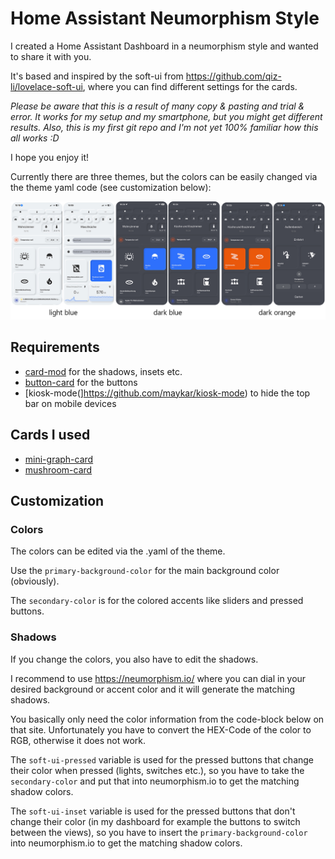 # Home Assistant Neumorphism Style

I created a Home Assistant Dashboard in a neumorphism style and wanted to share it with you.

It's based and inspired by the soft-ui from https://github.com/qiz-li/lovelace-soft-ui, where you can find different settings for the cards.

*Please be aware that this is a result of many copy & pasting and trial & error. It works for my setup and my smartphone, but you might get different results. Also, this is my first git repo and I'm not yet 100% familiar how this all works :D*

I hope you enjoy it!

Currently there are three themes, but the colors can be easily changed via the theme yaml code (see customization below):

![Screenshot](themes.jpg)

## Requirements

- [card-mod](https://github.com/thomasloven/lovelace-card-mod) for the shadows, insets etc.
- [button-card](https://github.com/custom-cards/button-card) for the buttons
- [kiosk-mode(]https://github.com/maykar/kiosk-mode) to hide the top bar on mobile devices


## Cards I used

- [mini-graph-card](https://github.com/kalkih/mini-graph-card)
- [mushroom-card](https://github.com/piitaya/lovelace-mushroom)

## Customization

### Colors

The colors can be edited via the .yaml of the theme.

Use the `primary-background-color` for the main background color (obviously).

The `secondary-color` is for the colored accents like sliders and pressed buttons.

### Shadows

If you change the colors, you also have to edit the shadows.

I recommend to use https://neumorphism.io/ where you can dial in your desired background or accent color and it will generate the matching shadows.

You basically only need the color information from the code-block below on that site. Unfortunately you have to convert the HEX-Code of the color to RGB, otherwise it does not work.

The `soft-ui-pressed` variable is used for the pressed buttons that change their color when pressed (lights, switches etc.), so you have to take the `secondary-color` and put that into neumorphism.io to get the matching shadow colors.

The `soft-ui-inset` variable is used for the pressed buttons that don't change their color (in my dashboard for example the buttons to switch between the views), so you have to insert the `primary-background-color` into neumorphism.io to get the matching shadow colors.



